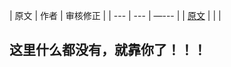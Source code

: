 
| 原文 | 作者 | 审核修正 |
| --- | --- | —--- |
| [原文](http://hyperledger-fabric.readthedocs.io/en/latest/msp.html) |  |  |

## 这里什么都没有，就靠你了！！！